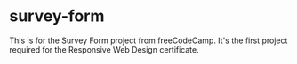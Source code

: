 # survey-form
This is for the Survey Form project from freeCodeCamp.  It's the first project required for the Responsive Web Design certificate.
